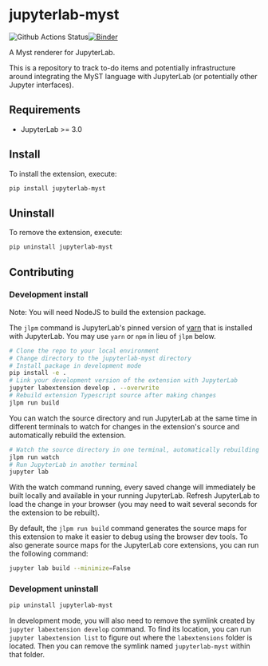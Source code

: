 # jupyterlab-myst

![Github Actions Status](https://github.com/agoose77/jupyterlab-myst/workflows/Build/badge.svg)[![Binder](https://mybinder.org/badge_logo.svg)](https://mybinder.org/v2/gh/agoose77/jupyterlab-myst/main?urlpath=lab)

A Myst renderer for JupyterLab.

This is a repository to track to-do items and potentially infrastructure around integrating the MyST language with JupyterLab (or potentially other Jupyter interfaces).

## Requirements

* JupyterLab >= 3.0

## Install

To install the extension, execute:

```bash
pip install jupyterlab-myst
```

## Uninstall

To remove the extension, execute:

```bash
pip uninstall jupyterlab-myst
```


## Contributing

### Development install

Note: You will need NodeJS to build the extension package.

The `jlpm` command is JupyterLab's pinned version of
[yarn](https://yarnpkg.com/) that is installed with JupyterLab. You may use
`yarn` or `npm` in lieu of `jlpm` below.

```bash
# Clone the repo to your local environment
# Change directory to the jupyterlab-myst directory
# Install package in development mode
pip install -e .
# Link your development version of the extension with JupyterLab
jupyter labextension develop . --overwrite
# Rebuild extension Typescript source after making changes
jlpm run build
```

You can watch the source directory and run JupyterLab at the same time in different terminals to watch for changes in the extension's source and automatically rebuild the extension.

```bash
# Watch the source directory in one terminal, automatically rebuilding when needed
jlpm run watch
# Run JupyterLab in another terminal
jupyter lab
```

With the watch command running, every saved change will immediately be built locally and available in your running JupyterLab. Refresh JupyterLab to load the change in your browser (you may need to wait several seconds for the extension to be rebuilt).

By default, the `jlpm run build` command generates the source maps for this extension to make it easier to debug using the browser dev tools. To also generate source maps for the JupyterLab core extensions, you can run the following command:

```bash
jupyter lab build --minimize=False
```

### Development uninstall

```bash
pip uninstall jupyterlab-myst
```

In development mode, you will also need to remove the symlink created by `jupyter labextension develop`
command. To find its location, you can run `jupyter labextension list` to figure out where the `labextensions`
folder is located. Then you can remove the symlink named `jupyterlab-myst` within that folder.
